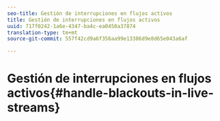 ```yaml
---
seo-title: Gestión de interrupciones en flujos activos
title: Gestión de interrupciones en flujos activos
uuid: 717f0242-1a6e-4347-ba4c-ea0450a37874
translation-type: tm+mt
source-git-commit: 557f42cd9a6f356aa99e13386d9e8d65e043a6af

---
```



# Gestión de interrupciones en flujos activos{#handle-blackouts-in-live-streams}
